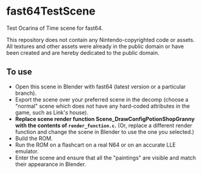 # fast64TestScene

Test Ocarina of Time scene for fast64.

This repository does not contain any Nintendo-copyrighted code or assets. All
textures and other assets were already in the public domain or have been created
and are hereby dedicated to the public domain.

## To use

- Open this scene in Blender with fast64 (latest version or a particular branch).
- Export the scene over your preferred scene in the decomp (choose a "normal"
  scene which does not have any hard-coded attributes in the game, such as
  Link's house).
- **Replace scene render function Scene_DrawConfigPotionShopGranny with the contents of `render_function.c`.** (Or, replace a different render function and change the scene in Blender to use the one you selected.)
- Build the ROM.
- Run the ROM on a flashcart on a real N64 or on an accurate LLE emulator.
- Enter the scene and ensure that all the "paintings" are visible and match
  their appearance in Blender.

